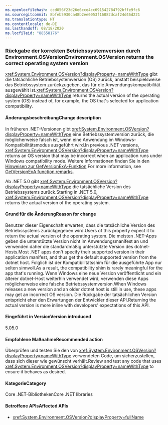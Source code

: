```yaml
---
ms.openlocfilehash: ccd056f23d26e6cce4cc691542784792bffe9fc6
ms.sourcegitcommit: 8bfeb5930ca48b2ee6053f16082dcaf24d46d221
ms.translationtype: HT
ms.contentlocale: de-DE
ms.lasthandoff: 08/18/2020
ms.locfileid: "88558176"
---
```

### <a name="environmentosversion-returns-the-correct-operating-system-version"></a><span data-ttu-id="229c5-101">Rückgabe der korrekten Betriebssystemversion durch Environment.OSVersion</span><span class="sxs-lookup"><span data-stu-id="229c5-101">Environment.OSVersion returns the correct operating system version</span></span>

<span data-ttu-id="229c5-102"><xref:System.Environment.OSVersion?displayProperty=nameWithType> gibt die tatsächliche Betriebssystemversion (OS) zurück, anstatt beispielsweise das Betriebssystem zurückzugeben, das für die Anwendungskompatibilität ausgewählt ist.</span><span class="sxs-lookup"><span data-stu-id="229c5-102"><xref:System.Environment.OSVersion?displayProperty=nameWithType> returns the actual version of the operating system (OS) instead of, for example, the OS that's selected for application compatibility.</span></span>

#### <a name="change-description"></a><span data-ttu-id="229c5-103">Änderungsbeschreibung</span><span class="sxs-lookup"><span data-stu-id="229c5-103">Change description</span></span>

<span data-ttu-id="229c5-104">In früheren .NET-Versionen gibt <xref:System.Environment.OSVersion?displayProperty=nameWithType> eine Betriebssystemversion zurück, die möglicherweise falsch ist, wenn eine Anwendung im Windows-Kompatibilitätsmodus ausgeführt wird.</span><span class="sxs-lookup"><span data-stu-id="229c5-104">In previous .NET versions, <xref:System.Environment.OSVersion?displayProperty=nameWithType> returns an OS version that may be incorrect when an application runs under Windows compatibility mode.</span></span> <span data-ttu-id="229c5-105">Weitere Informationen finden Sie in den [Hinweisen zur GetVersionExA-Funktion](/windows/win32/api/sysinfoapi/nf-sysinfoapi-getversionexa#remarks).</span><span class="sxs-lookup"><span data-stu-id="229c5-105">For more information, see [GetVersionExA function remarks](/windows/win32/api/sysinfoapi/nf-sysinfoapi-getversionexa#remarks).</span></span>

<span data-ttu-id="229c5-106">Ab .NET 5.0 gibt <xref:System.Environment.OSVersion?displayProperty=nameWithType> die tatsächliche Version des Betriebssystems zurück.</span><span class="sxs-lookup"><span data-stu-id="229c5-106">Starting in .NET 5.0, <xref:System.Environment.OSVersion?displayProperty=nameWithType> returns the actual version of the operating system.</span></span>

#### <a name="reason-for-change"></a><span data-ttu-id="229c5-107">Grund für die Änderung</span><span class="sxs-lookup"><span data-stu-id="229c5-107">Reason for change</span></span>

<span data-ttu-id="229c5-108">Benutzer dieser Eigenschaft erwarten, dass die tatsächliche Version des Betriebssystems zurückgegeben wird.</span><span class="sxs-lookup"><span data-stu-id="229c5-108">Users of this property expect it to return the actual version of the operating system.</span></span> <span data-ttu-id="229c5-109">Die meisten .NET-Apps geben die unterstützte Version nicht im Anwendungsmanifest an und verwenden daher die standardmäßig unterstützte Version des dotnet-Hosts.</span><span class="sxs-lookup"><span data-stu-id="229c5-109">Most .NET apps don't specify their supported version in their application manifest, and thus get the default supported version from the dotnet host.</span></span> <span data-ttu-id="229c5-110">Folglich ist der Kompatibilitätsshim für die ausgeführte App nur selten sinnvoll.</span><span class="sxs-lookup"><span data-stu-id="229c5-110">As a result, the compatibility shim is rarely meaningful for the app that's running.</span></span> <span data-ttu-id="229c5-111">Wenn Windows eine neue Version veröffentlicht und ein älterer dotnet-Host weiterhin verwendet wird, verwenden diese Apps möglicherweise eine falsche Betriebssystemversion.</span><span class="sxs-lookup"><span data-stu-id="229c5-111">When Windows releases a new version and an older dotnet host is still in use, these apps may get an incorrect OS version.</span></span> <span data-ttu-id="229c5-112">Die Rückgabe der tatsächlichen Version entspricht eher den Erwartungen der Entwickler dieser API.</span><span class="sxs-lookup"><span data-stu-id="229c5-112">Returning the actual version is more inline with developers' expectations of this API.</span></span>

#### <a name="version-introduced"></a><span data-ttu-id="229c5-113">Eingeführt in Version</span><span class="sxs-lookup"><span data-stu-id="229c5-113">Version introduced</span></span>

<span data-ttu-id="229c5-114">5.0</span><span class="sxs-lookup"><span data-stu-id="229c5-114">5.0</span></span>

#### <a name="recommended-action"></a><span data-ttu-id="229c5-115">Empfohlene Maßnahme</span><span class="sxs-lookup"><span data-stu-id="229c5-115">Recommended action</span></span>

<span data-ttu-id="229c5-116">Überprüfen und testen Sie den von <xref:System.Environment.OSVersion?displayProperty=nameWithType> verwendeten Code, um sicherzustellen, dass sich dieser wie gewünscht verhält.</span><span class="sxs-lookup"><span data-stu-id="229c5-116">Review and test any code that uses <xref:System.Environment.OSVersion?displayProperty=nameWithType> to ensure it behaves as desired.</span></span>

#### <a name="category"></a><span data-ttu-id="229c5-117">Kategorie</span><span class="sxs-lookup"><span data-stu-id="229c5-117">Category</span></span>

<span data-ttu-id="229c5-118">Core .NET-Bibliotheken</span><span class="sxs-lookup"><span data-stu-id="229c5-118">Core .NET libraries</span></span>

#### <a name="affected-apis"></a><span data-ttu-id="229c5-119">Betroffene APIs</span><span class="sxs-lookup"><span data-stu-id="229c5-119">Affected APIs</span></span>

- <xref:System.Environment.OSVersion?displayProperty=fullName>

<!--

#### Affected APIs

- `P:System.Environment.OSVersion`

-->
